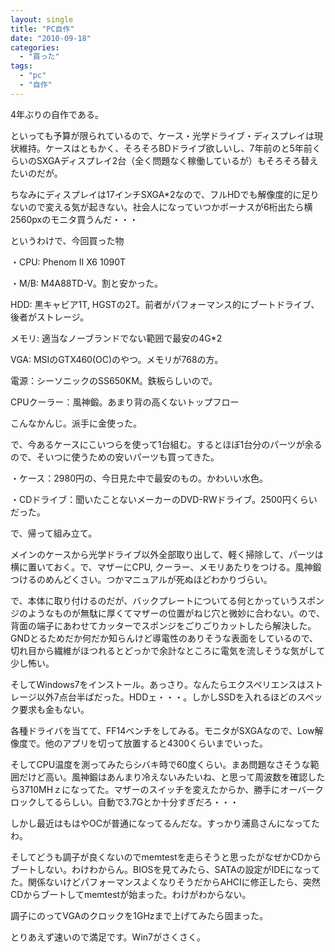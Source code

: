 ```yaml
---
layout: single
title: "PC自作"
date: "2010-09-18"
categories: 
  - "買った"
tags: 
  - "pc"
  - "自作"
---
```


4年ぶりの自作である。

といっても予算が限られているので、ケース・光学ドライブ・ディスプレイは現状維持。ケースはともかく、そろそろBDドライブ欲しいし、7年前のと5年前くらいのSXGAディスプレイ2台（全く問題なく稼働しているが）もそろそろ替えたいのだが。

ちなみにディスプレイは17インチSXGA\*2なので、フルHDでも解像度的に足りないので変える気が起きない。社会人になっていつかボーナスが6桁出たら横2560pxのモニタ買うんだ・・・

というわけで、今回買った物

・CPU: Phenom II X6 1090T

・M/B: M4A88TD-V。割と安かった。

HDD: 黒キャビア1T, HGSTの2T。前者がパフォーマンス的にブートドライブ、後者がストレージ。

メモリ: 適当なノーブランドでない範囲で最安の4G\*2

VGA: MSIのGTX460(OC)のやつ。メモリが768の方。

電源：シーソニックのSS650KM。鉄板らしいので。

CPUクーラー：風神鍛。あまり背の高くないトップフロー

こんなかんじ。派手に金使った。

で、今あるケースにこいつらを使って1台組む。するとほぼ1台分のパーツが余るので、そいつに使うための安いパーツも買ってきた。

・ケース：2980円の、今日見た中で最安のもの。かわいい水色。

・CDドライブ：聞いたことないメーカーのDVD-RWドライブ。2500円くらいだった。

で、帰って組み立て。

メインのケースから光学ドライブ以外全部取り出して、軽く掃除して、パーツは横に置いておく。で、マザーにCPU, クーラー、メモリあたりをつける。風神鍛つけるのめんどくさい。つかマニュアルが死ぬほどわかりづらい。

で、本体に取り付けるのだが、バックプレートについてる何とかっていうスポンジのようなものが無駄に厚くてマザーの位置がねじ穴と微妙に合わない。ので、背面の端子にあわせてカッターでスポンジをごりごりカットしたら解決した。GNDとるためだか何だか知らんけど導電性のありそうな表面をしているので、切れ目から繊維がほつれるとどっかで余計なところに電気を流しそうな気がして少し怖い。

そしてWindows7をインストール。あっさり。なんたらエクスペリエンスはストレージ以外7点台半ばだった。HDDェ・・・。しかしSSDを入れるほどのスペック要求も金もない。

各種ドライバを当てて、FF14ベンチをしてみる。モニタがSXGAなので、Low解像度で。他のアプリを切って放置すると4300くらいまでいった。

そしてCPU温度を測ってみたらシバキ時で60度くらい。まあ問題なさそうな範囲だけど高い。風神鍛はあんまり冷えないみたいね、と思って周波数を確認したら3710MHｚになってた。マザーのスイッチを変えたからか、勝手にオーバークロックしてるらしい。自動で3.7Gとか十分すぎだろ・・・

しかし最近はもはやOCが普通になってるんだな。すっかり浦島さんになってたわ。

そしてどうも調子が良くないのでmemtestを走らそうと思ったがなぜかCDからブートしない。わけわからん。BIOSを見てみたら、SATAの設定がIDEになってた。関係ないけどパフォーマンスよくなりそうだからAHCIに修正したら、突然CDからブートしてmemtestが始まった。わけがわからない。

調子にのってVGAのクロックを1GHzまで上げてみたら固まった。

とりあえず速いので満足です。Win7がさくさく。
